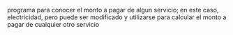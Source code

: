 programa para conocer el monto a pagar de algun servicio; en este caso, electricidad, pero puede ser modificado y utilizarse para calcular el monto a pagar de cualquier otro servicio
